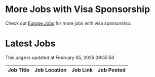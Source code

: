 # More Jobs with Visa Sponsorship

Check out [Europe Jobs](https://github.com/sureshparimi/europejobs#latest-jobs) for more jobs with visa sponsorship.

# Latest Jobs

This page is updated at February 05, 2025 09:55:50

| Job Title | Job Location | Job Link | Job Posted |
| --- | --- | --- | --- |
